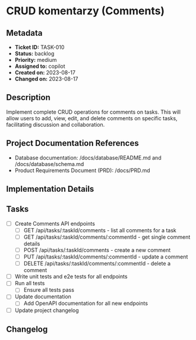 # CRUD komentarzy (Comments)

## Metadata
* **Ticket ID:** TASK-010
* **Status:** backlog
* **Priority:** medium
* **Assigned to:** copilot
* **Created on:** 2023-08-17
* **Changed on:** 2023-08-17

## Description
Implement complete CRUD operations for comments on tasks. This will allow users to add, view, edit, and delete comments on specific tasks, facilitating discussion and collaboration.

## Project Documentation References
* Database documentation: /docs/database/README.md and /docs/database/schema.md
* Product Requirements Document (PRD): /docs/PRD.md

## Implementation Details

## Tasks
- [ ] Create Comments API endpoints
  - [ ] GET /api/tasks/:taskId/comments - list all comments for a task
  - [ ] GET /api/tasks/:taskId/comments/:commentId - get single comment details
  - [ ] POST /api/tasks/:taskId/comments - create a new comment
  - [ ] PUT /api/tasks/:taskId/comments/:commentId - update a comment
  - [ ] DELETE /api/tasks/:taskId/comments/:commentId - delete a comment
- [ ] Write unit tests and e2e tests for all endpoints
- [ ] Run all tests 
  - [ ] Ensure all tests pass
- [ ] Update documentation
  - [ ] Add OpenAPI documentation for all new endpoints
- [ ] Update project changelog

## Changelog
